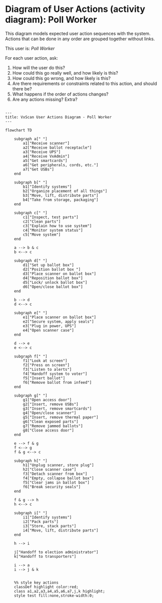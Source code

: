 # Diagram of User Actions (activity diagram): Poll Worker

This diagram models expected user action sequences with the system.  Actions that can be done in any order are grouped together without links.

This user is:
*Poll Worker*

For each user action, ask:  
1. How will the user do this?  
2. How could this go really well, and how likely is this?  
3. How could this go wrong, and how likely is this?  
4. Are there requirements or constraints related to this action, and should there be?
5. What happens if the order of actions changes?
6. Are any actions missing?  Extra?


```mermaid

---
title: VxScan User Actions Diagram - Poll Worker
---

flowchart TD

    subgraph a[" "]
        a1["Receive scanner"]
        a2["Receive ballot receptacle"]
        a3["Receive UPS"]
        a4["Receive VxAdmin"]
        a5["Get smartcards"]
        a6["Get peripherals, cords, etc."]
        a7["Get USBs"]
    end

    subgraph b[" "]
        b1["Identify systems"]
        b2["Organize placement of all things"]
        b3["Move, lift, distribute parts"]
        b4["Take from storage, packaging"]
    end

    subgraph c[" "]
        c1["Inspect, test parts"]
        c2["Clean parts"]
        c3["Explain how to use system"]
        c4["Monitor system status"]
        c5["Move system"]
    end

    a --> b & c
    b <--> c

    subgraph d[" "]
        d1["Set up ballot box"]
        d2["Position ballot box "]
        d3["Place scanner on ballot box"]
        d4["Reposition ballot box"]
        d5["Lock/ unlock ballot box"]
        d6["Open/close ballot box"]
    end

    b --> d
    d <--> c

    subgraph e[" "]
        e1["Place scanner on ballot box"]
        e2["Secure system, apply seals"]
        e3["Plug in power, UPS"]
        e4["Open scanner case"]
    end

    d --> e
    e <--> c

    subgraph f[" "]
        f1["Look at screen"]
        f2["Press on screen"]
        f3["Listen to alerts"]
        f4["Handoff system to voter"]
        f5["Insert ballot"]
        f6["Remove ballot from infeed"]
    end

    subgraph g[" "]
        g1["Open access door"]
        g2["Insert, remove USBs"]
        g3["Insert, remove smartcards"]
        g4["Open/close scanner"]
        g5["Insert, remove thermal paper"]
        g6["Clean exposed parts"]
        g7["Remove jammed ballots"]
        g8["Close access door"]
    end

    e --> f & g
    f <--> g
    f & g <--> c

    subgraph h[" "]
        h1["Unplug scanner, store plug"]
        h2["Close scanner case"]
        f3["Detach scanner from box"]
        f4["Empty, collapse ballot box"]
        f5["Clear jams in ballot box"]
        f6["Break security seals"]
    end

    f & g --> h
    h <--> c

    subgraph i[" "]
        i1["Identify systems"]
        i2["Pack parts"]
        i3["Store, stack parts"]
        i4["Move, lift, distribute parts"]
    end

    h --> i

    j["Handoff to election administrator"]
    k["Handoff to transporters"]

    i --> a
    i --> j & k


    %% style key actions
    classDef highlight color:red;
    class a1,a2,a3,a4,a5,a6,a7,j,k highlight;
    style test fill:none,stroke-width:0;

```